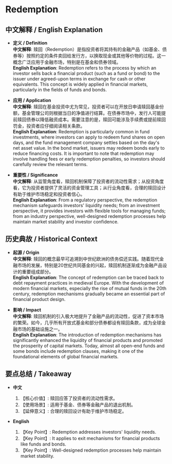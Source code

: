 # Redemption

## 中文解释 / English Explanation

* **定义 / Definition**  
  **中文解释**: 赎回（Redemption）是指投资者将其持有的金融产品（如基金、债券等）按照约定的条件卖回给发行方，以换取现金或其他等价物的过程。这一概念广泛应用于金融市场，特别是在基金和债券领域。  
  **English Explanation**: Redemption refers to the process by which an investor sells back a financial product (such as a fund or bond) to the issuer under agreed-upon terms in exchange for cash or other equivalents. This concept is widely applied in financial markets, particularly in the fields of funds and bonds.

* **应用 / Application**  
  **中文解释**: 赎回在基金投资中尤为常见，投资者可以在开放日申请赎回基金份额，基金管理公司则根据当日的净值进行结算。在债券市场中，发行人可能提前赎回债券以降低融资成本。需要注意的是，赎回可能涉及手续费或提前赎回罚金，投资者应仔细阅读相关条款。  
  **English Explanation**: Redemption is particularly common in fund investments, where investors can apply to redeem fund shares on open days, and the fund management company settles based on the day's net asset value. In the bond market, issuers may redeem bonds early to reduce financing costs. It is important to note that redemption may involve handling fees or early redemption penalties, so investors should carefully review the relevant terms.

* **重要性 / Significance**  
  **中文解释**: 从监管角度看，赎回机制保障了投资者的流动性需求；从投资角度看，它为投资者提供了灵活的资金管理工具；从行业角度看，合理的赎回设计有助于维护市场稳定和投资者信心。  
  **English Explanation**: From a regulatory perspective, the redemption mechanism safeguards investors' liquidity needs; from an investment perspective, it provides investors with flexible tools for managing funds; from an industry perspective, well-designed redemption processes help maintain market stability and investor confidence.

## 历史典故 / Historical Context

* **起源 / Origin**  
  **中文解释**: 赎回的概念最早可追溯到中世纪欧洲的债务偿还实践。随着现代金融市场的发展，特别是20世纪共同基金的兴起，赎回机制逐渐成为金融产品设计的重要组成部分。  
  **English Explanation**: The concept of redemption can be traced back to debt repayment practices in medieval Europe. With the development of modern financial markets, especially the rise of mutual funds in the 20th century, redemption mechanisms gradually became an essential part of financial product design.

* **影响 / Impact**  
  **中文解释**: 赎回机制的引入极大地提升了金融产品的流动性，促进了资本市场的繁荣。如今，几乎所有开放式基金和部分债券都设有赎回条款，成为全球金融市场的基础设施之一。  
  **English Explanation**: The introduction of redemption mechanisms has significantly enhanced the liquidity of financial products and promoted the prosperity of capital markets. Today, almost all open-end funds and some bonds include redemption clauses, making it one of the foundational elements of global financial markets.

## 要点总结 / Takeaway

* **中文**  
  1. 【核心价值】:  赎回应答了投资者的流动性需求。
  2. 【使用场景】:  适用于基金、债券等金融产品的退出机制。
  3. 【延伸意义】:  合理的赎回设计有助于维护市场稳定。

* **English**  
  1. 【Key Point】: Redemption addresses investors' liquidity needs.
  2. 【Key Point】: It applies to exit mechanisms for financial products like funds and bonds.
  3. 【Key Point】: Well-designed redemption processes help maintain market stability.